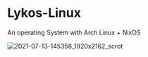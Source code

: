 # Lykos-Linux
An operating System with Arch Linux + NixOS

![2021-07-13-145358_1920x2162_scrot](https://user-images.githubusercontent.com/55121581/125563660-f9f85e5a-1d2d-4f1d-9d35-9ed0eafe5937.png)
